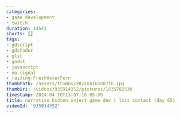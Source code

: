 ```yaml
---
categories:
- game development
- twitch
duration: 14543
shorts: []
tags:
- gdscript
- gdshader
- glsl
- godot
- javascript
- no-signal
- raiding-FreshWaterFern
thumbPath: /assets/thumbs/20240416180716.jpg
thumbUri: /videos/935914352/pictures/1835782536
timestamp: 2024-04-16T13:07:16-05:00
title: narrative hidden object game dev | lost contact (day 65)
videoId: '935914352'
---
```

